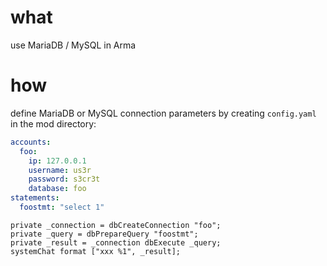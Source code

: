 # what

use MariaDB / MySQL in Arma

# how

define MariaDB or MySQL connection parameters by creating `config.yaml` in the mod directory:

```yaml
accounts: 
  foo:
    ip: 127.0.0.1
    username: us3r
    password: s3cr3t
    database: foo 
statements:
  foostmt: "select 1"
```

```sqf
private _connection = dbCreateConnection "foo";
private _query = dbPrepareQuery "foostmt";
private _result = _connection dbExecute _query;
systemChat format ["xxx %1", _result];
```
